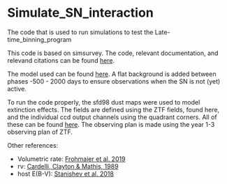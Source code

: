 # Simulate_SN_interaction
The code that is used to run simulations to test the Late-time_binning_program

This code is based on simsurvey. The code, relevant documentation, and relevand citations can be found [here](https://github.com/ZwickyTransientFacility/simsurvey).

The model used can be found [here](https://github.com/JTerwel/SN2011fe_model). A flat background is added between phases -500 - 2000 days to ensure observations when the SN is not (yet) active.

To run the code properly, the sfd98 dust maps were used to model extinction effects. The fields are defined using the ZTF fields, found here, and the individual ccd output channels using the quadrant corners. All of these can be found [here](https://github.com/ZwickyTransientFacility/simsurvey-examples). The observing plan is made using the year 1-3 observing plan of ZTF.

Other references:
- Volumetric rate: [Frohmaier et al. 2019](https://ui.adsabs.harvard.edu/abs/2019MNRAS.486.2308F/abstract)
- rv: [Cardelli, Clayton & Mathis, 1989](https://ui.adsabs.harvard.edu/abs/1989ApJ...345..245C/abstract)
- host E(B-V): [Stanishev et al. 2018](https://www.aanda.org/articles/aa/full_html/2018/07/aa32357-17/aa32357-17.html)
